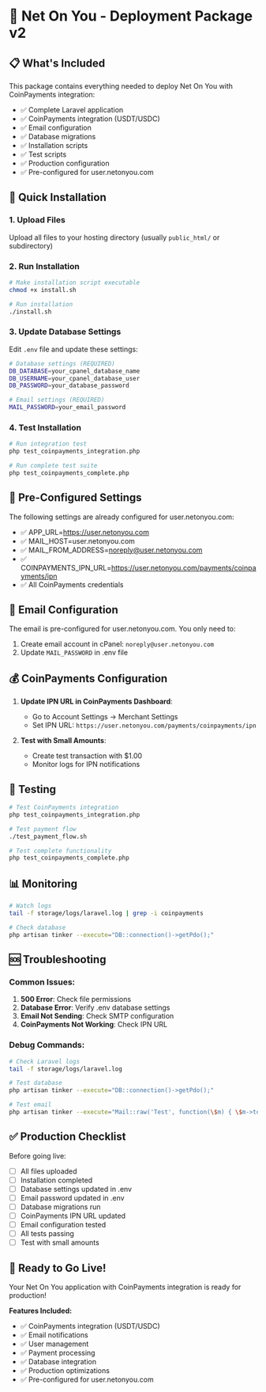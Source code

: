 # 🚀 Net On You - Deployment Package v2

## 📋 What's Included

This package contains everything needed to deploy Net On You with CoinPayments integration:

- ✅ Complete Laravel application
- ✅ CoinPayments integration (USDT/USDC)
- ✅ Email configuration
- ✅ Database migrations
- ✅ Installation scripts
- ✅ Test scripts
- ✅ Production configuration
- ✅ Pre-configured for user.netonyou.com

## 🚀 Quick Installation

### 1. Upload Files
Upload all files to your hosting directory (usually `public_html/` or subdirectory)

### 2. Run Installation
```bash
# Make installation script executable
chmod +x install.sh

# Run installation
./install.sh
```

### 3. Update Database Settings
Edit `.env` file and update these settings:
```bash
# Database settings (REQUIRED)
DB_DATABASE=your_cpanel_database_name
DB_USERNAME=your_cpanel_database_user
DB_PASSWORD=your_database_password

# Email settings (REQUIRED)
MAIL_PASSWORD=your_email_password
```

### 4. Test Installation
```bash
# Run integration test
php test_coinpayments_integration.php

# Run complete test suite
php test_coinpayments_complete.php
```

## 🔧 Pre-Configured Settings

The following settings are already configured for user.netonyou.com:

- ✅ APP_URL=https://user.netonyou.com
- ✅ MAIL_HOST=user.netonyou.com
- ✅ MAIL_FROM_ADDRESS=noreply@user.netonyou.com
- ✅ COINPAYMENTS_IPN_URL=https://user.netonyou.com/payments/coinpayments/ipn
- ✅ All CoinPayments credentials

## 📧 Email Configuration

The email is pre-configured for user.netonyou.com. You only need to:

1. Create email account in cPanel: `noreply@user.netonyou.com`
2. Update `MAIL_PASSWORD` in .env file

## 💰 CoinPayments Configuration

1. **Update IPN URL in CoinPayments Dashboard**:
   - Go to Account Settings → Merchant Settings
   - Set IPN URL: `https://user.netonyou.com/payments/coinpayments/ipn`

2. **Test with Small Amounts**:
   - Create test transaction with $1.00
   - Monitor logs for IPN notifications

## 🧪 Testing

```bash
# Test CoinPayments integration
php test_coinpayments_integration.php

# Test payment flow
./test_payment_flow.sh

# Test complete functionality
php test_coinpayments_complete.php
```

## 📊 Monitoring

```bash
# Watch logs
tail -f storage/logs/laravel.log | grep -i coinpayments

# Check database
php artisan tinker --execute="DB::connection()->getPdo();"
```

## 🆘 Troubleshooting

### Common Issues:
1. **500 Error**: Check file permissions
2. **Database Error**: Verify .env database settings
3. **Email Not Sending**: Check SMTP configuration
4. **CoinPayments Not Working**: Check IPN URL

### Debug Commands:
```bash
# Check Laravel logs
tail -f storage/logs/laravel.log

# Test database
php artisan tinker --execute="DB::connection()->getPdo();"

# Test email
php artisan tinker --execute="Mail::raw('Test', function(\$m) { \$m->to('test@example.com')->subject('Test'); });"
```

## ✅ Production Checklist

Before going live:
- [ ] All files uploaded
- [ ] Installation completed
- [ ] Database settings updated in .env
- [ ] Email password updated in .env
- [ ] Database migrations run
- [ ] CoinPayments IPN URL updated
- [ ] Email configuration tested
- [ ] All tests passing
- [ ] Test with small amounts

## 🎉 Ready to Go Live!

Your Net On You application with CoinPayments integration is ready for production!

**Features Included:**
- ✅ CoinPayments integration (USDT/USDC)
- ✅ Email notifications
- ✅ User management
- ✅ Payment processing
- ✅ Database integration
- ✅ Production optimizations
- ✅ Pre-configured for user.netonyou.com
